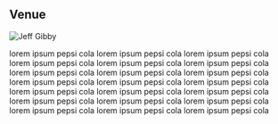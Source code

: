 ## Venue

![Jeff Gibby](https://metastock-web.azureedge.net/i/jgibby-200px.jpg)

lorem ipsum pepsi cola lorem ipsum pepsi cola lorem ipsum pepsi cola lorem ipsum pepsi cola lorem ipsum pepsi cola lorem ipsum pepsi cola lorem ipsum pepsi cola lorem ipsum pepsi cola lorem ipsum pepsi cola lorem ipsum pepsi cola lorem ipsum pepsi cola lorem ipsum pepsi cola lorem ipsum pepsi cola lorem ipsum pepsi cola lorem ipsum pepsi cola lorem ipsum pepsi cola lorem ipsum pepsi cola lorem ipsum pepsi cola lorem ipsum pepsi cola lorem ipsum pepsi cola lorem ipsum pepsi cola
